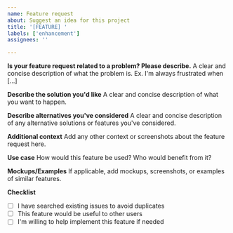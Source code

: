 ```yaml
---
name: Feature request
about: Suggest an idea for this project
title: '[FEATURE] '
labels: ['enhancement']
assignees: ''

---
```


**Is your feature request related to a problem? Please describe.**
A clear and concise description of what the problem is. Ex. I'm always frustrated when [...]

**Describe the solution you'd like**
A clear and concise description of what you want to happen.

**Describe alternatives you've considered**
A clear and concise description of any alternative solutions or features you've considered.

**Additional context**
Add any other context or screenshots about the feature request here.

**Use case**
How would this feature be used? Who would benefit from it?

**Mockups/Examples**
If applicable, add mockups, screenshots, or examples of similar features.

**Checklist**
- [ ] I have searched existing issues to avoid duplicates
- [ ] This feature would be useful to other users
- [ ] I'm willing to help implement this feature if needed 